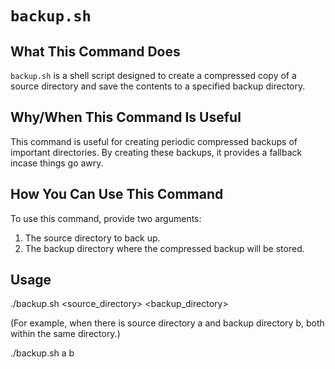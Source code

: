 # `backup.sh`

## What This Command Does

`backup.sh` is a shell script designed to create a compressed copy of a source directory and save the contents to a specified backup directory. 

## Why/When This Command Is Useful

This command is useful for creating periodic compressed backups of important directories. By creating these backups, it provides a fallback incase things go awry.

## How You Can Use This Command

To use this command, provide two arguments:
1. The source directory to back up.
2. The backup directory where the compressed backup will be stored.

## Usage

./backup.sh <source_directory> <backup_directory>

(For example, when there is source directory a and backup directory b, both within the same directory.)

./backup.sh a b
